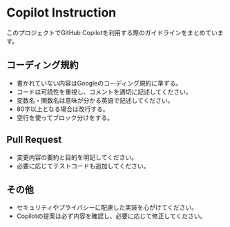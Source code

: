 # Copilot Instruction

このプロジェクトでGitHub Copilotを利用する際のガイドラインをまとめています。

## コーディング規約

- 書かれていない内容はGoogleのコーディング規約に準ずる。
- コードは可読性を重視し、コメントを適切に記述してください。
- 変数名・関数名は意味が分かる英語で記述してください。
- 80字以上となる場合は改行する。
- 空行を使ってブロック分けをする。

## Pull Request

- 変更内容の要約と目的を明記してください。
- 必要に応じてテストコードも追加してください。

## その他

- セキュリティやプライバシーに配慮した実装を心がけてください。
- Copilotの提案は必ず内容を確認し、必要に応じて修正してください。

